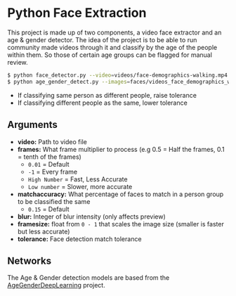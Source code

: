 # Python Face Extraction

This project is made up of two components, a video face extractor and an age & gender detector. The idea of the project is to be able to run community made videos through it and classify by the age of the people within them. So those of certain age groups can be flagged for manual review.


```sh
$ python face_detector.py --video=videos/face-demographics-walking.mp4 --tolerance=.55 --blur=100
$ python age_gender_detect.py --images=faces/videos_face_demographics_walking_mp4/E1
```

- If classifying same person as different people, raise tolerance
- If classifying different people as the same, lower tolerance


## Arguments

- **video:** Path to video file
- **frames:** What frame multiplier to process (e.g 0.5 = Half the frames, 0.1 = tenth of the frames)
	- `0.01` = Default
	- `-1` = Every frame
	- `High Number` = Fast, Less Accurate
	- `Low number` = Slower, more accurate
- **matchaccuracy:** What percentage of faces to match in a person group to be classified the same
	- `0.15` = Default
- **blur:** Integer of blur intensity (only affects preview)
- **framesize:** float from `0 - 1` that scales the image size (smaller is faster but less accurate)
- **tolerance:** Face detection match tolerance

## Networks
The Age & Gender detection models are based from the [AgeGenderDeepLearning](https://github.com/GilLevi/AgeGenderDeepLearning) project.